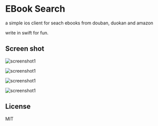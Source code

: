 # EBook Search

a simple ios client for seach ebooks from douban, duokan and amazon

write in swift for fun.

## Screen shot

![screenshot1](https://raw.githubusercontent.com/miaomaocat/ebooksearcher/master/screenshot/1.png)

![screenshot1](https://raw.githubusercontent.com/miaomaocat/ebooksearcher/master/screenshot/2.PNG)

![screenshot1](https://raw.githubusercontent.com/miaomaocat/ebooksearcher/master/screenshot/3.PNG)

![screenshot1](https://raw.githubusercontent.com/miaomaocat/ebooksearcher/master/screenshot/4.png)

## License
MIT